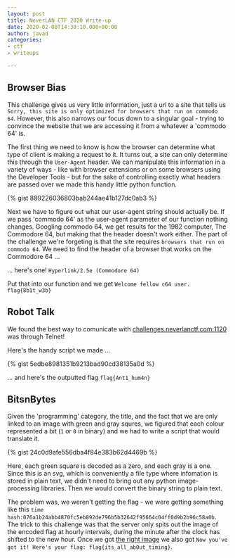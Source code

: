```yaml
---
layout: post
title: NeverLAN CTF 2020 Write-up
date: 2020-02-08T14:30:10.000+00:00
author: javad
categories:
- ctf
- writeups

---
```

## Browser Bias

This challenge gives us very little information, just a url to a site that tells us `Sorry, this site is only optimized for browsers that run on commodo 64`. However, this also narrows our focus down to a singular goal - trying to convince the website that we are accessing it from a whatever a 'commodo 64' is.

The first thing we need to know is how the browser can determine what type of client is making a request to it. It turns out, a site can only determine this through the `User-Agent` header. We can manipulate this information in a variety of ways - like with browser extensions or on some browsers using the Developer Tools - but for the sake of controlling exactly what headers are passed over we made this handy little python function.

{% gist 889226036803bab244ae41b127dc0ab3 %}

Next we have to figure out what our user-agent string should actually be. If we pass 'commodo 64' as the user-agent parameter of our function nothing changes. Googling commodo 64, we get results for the 1982 computer, The Commodore 64, but making that the header doesn't work either. The part of the challenge we're forgeting is that the site requires `browsers that run on commodo 64`. We need to find the header of a browser that works on the Commodore 64 ...

... here's one! `Hyperlink/2.5e (Commodore 64)`

Put that into our function and we get `Welcome fellow c64 user. flag{8b1t_w3b}`

## Robot Talk

We found the best way to comunicate with [challenges.neverlanctf.com:1120](challenges.neverlanctf.com:1120 "challenges.neverlanctf.com:1120") was through Telnet!

Here's the handy script we made ...

{% gist 5edbe8981351b9213bad90cd38135a0d %}

... and here's the outputted flag `flag{Ant1_hum4n}`

## BitsnBytes

Given the 'programming' category, the title, and the fact that we are only linked to an image with green and gray squres, we figured that each colour represented a bit (`1` or `0` in binary) and we had to write a script that would translate it.

{% gist 24c0d9afe556dba4f84e383b62d4469b %}

Here, each green square is decoded as a zero, and each gray is a one.  Since this is an svg, which is conveniently a file type where infomation is stored in plain text, we didn't need to bring out any python image-processing libraries. Then we would convert the binary string to plain text.

The problem was, we weren't getting the flag - we were getting something like this `time hash:076a1b24abb4870fc5eb892de796b5b32642f95664c04ff0d9b2b96c58a0b`. The trick to this challenge was that the server only spits out the image of the encoded flag at hourly intervals, during the minute after the clock has shifted to the new hour. Once we got [the right image](/assets/uploads/php.svg) we also got `Now you've got it! Here's your flag: flag{its_all_ab0ut_timing}`.
